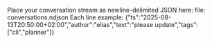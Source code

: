 Place your conversation stream as newline-delimited JSON here:
file: conversations.ndjson
Each line example:
{"ts":"2025-08-13T20:50:00+02:00","author":"elias","text":"please update","tags":["cli","planner"]}


